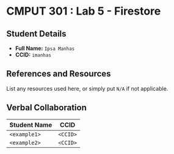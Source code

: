 # CMPUT 301 : Lab 5 - Firestore

## Student Details

- **Full Name:** `Ipsa Manhas`
- **CCID:** `imanhas`

## References and Resources

List any resources used here, or simply put `N/A` if not applicable.

## Verbal Collaboration

| Student Name | CCID     |
| ------------ | -------- |
| `<example1>` | `<CCID>` |
| `<example2>` | `<CCID>` |
